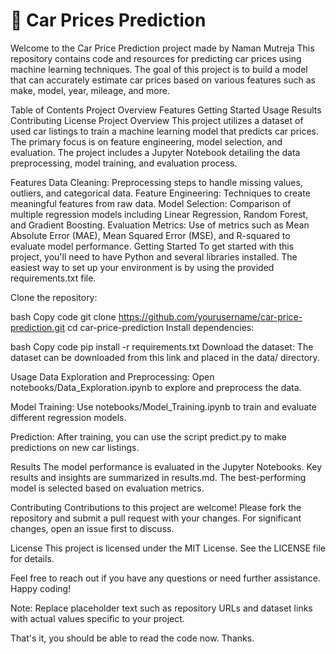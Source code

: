 # 🚙 Car Prices Prediction 
Welcome to the Car Price Prediction project made by Naman Mutreja This repository contains code and resources for predicting car prices using machine learning techniques. The goal of this project is to build a model that can accurately estimate car prices based on various features such as make, model, year, mileage, and more.

Table of Contents
Project Overview
Features
Getting Started
Usage
Results
Contributing
License
Project Overview
This project utilizes a dataset of used car listings to train a machine learning model that predicts car prices. The primary focus is on feature engineering, model selection, and evaluation. The project includes a Jupyter Notebook detailing the data preprocessing, model training, and evaluation process.

Features
Data Cleaning: Preprocessing steps to handle missing values, outliers, and categorical data.
Feature Engineering: Techniques to create meaningful features from raw data.
Model Selection: Comparison of multiple regression models including Linear Regression, Random Forest, and Gradient Boosting.
Evaluation Metrics: Use of metrics such as Mean Absolute Error (MAE), Mean Squared Error (MSE), and R-squared to evaluate model performance.
Getting Started
To get started with this project, you'll need to have Python and several libraries installed. The easiest way to set up your environment is by using the provided requirements.txt file.

Clone the repository:

bash
Copy code
git clone https://github.com/yourusername/car-price-prediction.git
cd car-price-prediction
Install dependencies:

bash
Copy code
pip install -r requirements.txt
Download the dataset: The dataset can be downloaded from this link and placed in the data/ directory.

Usage
Data Exploration and Preprocessing: Open notebooks/Data_Exploration.ipynb to explore and preprocess the data.

Model Training: Use notebooks/Model_Training.ipynb to train and evaluate different regression models.

Prediction: After training, you can use the script predict.py to make predictions on new car listings.

Results
The model performance is evaluated in the Jupyter Notebooks. Key results and insights are summarized in results.md. The best-performing model is selected based on evaluation metrics.

Contributing
Contributions to this project are welcome! Please fork the repository and submit a pull request with your changes. For significant changes, open an issue first to discuss.

License
This project is licensed under the MIT License. See the LICENSE file for details.

Feel free to reach out if you have any questions or need further assistance. Happy coding!

Note: Replace placeholder text such as repository URLs and dataset links with actual values specific to your project.





That's it, you should be able to read the code now. Thanks. 



